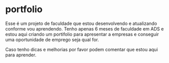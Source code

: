 # portfolio

Esse é um projeto de faculdade que estou desenvolvendo e atualizando conforme vou aprendendo. Tenho apenas 6 meses de faculdade em ADS e estou aqui criando um portifolio para apresentar a empresas e conseguir uma oportunidade de emprego seja qual for.

Caso tenho dicas e melhorias por favor podem comentar que estou aqui para aprender.

